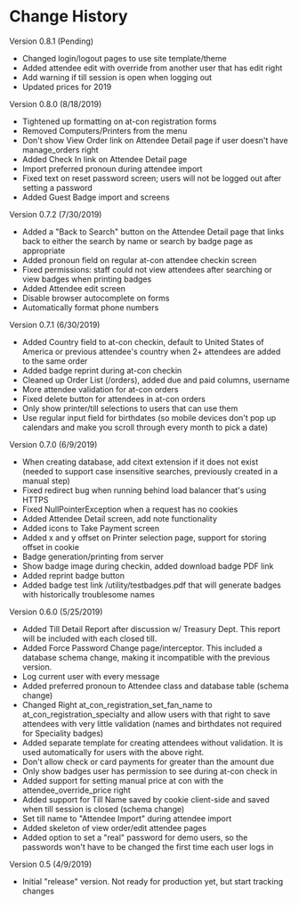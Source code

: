 # Change History
Version 0.8.1 (Pending)
- Changed login/logout pages to use site template/theme
- Added attendee edit with override from another user that has edit right
- Add warning if till session is open when logging out
- Updated prices for 2019

Version 0.8.0 (8/18/2019)
- Tightened up formatting on at-con registration forms
- Removed Computers/Printers from the menu
- Don't show View Order link on Attendee Detail page if user doesn't have manage_orders right
- Added Check In link on Attendee Detail page
- Import preferred pronoun during attendee import
- Fixed text on reset password screen; users will not be logged out after setting a password
- Added Guest Badge import and screens

Version 0.7.2 (7/30/2019)
- Added a "Back to Search" button on the Attendee Detail page that links back to either the search by name or
  search by badge page as appropriate
- Added pronoun field on regular at-con attendee checkin screen
- Fixed permissions: staff could not view attendees after searching or view badges when printing badges
- Added Attendee edit screen
- Disable browser autocomplete on forms
- Automatically format phone numbers

Version 0.7.1 (6/30/2019)
- Added Country field to at-con checkin, default to United States of America or previous attendee's country when
  2+ attendees are added to the same order
- Added badge reprint during at-con checkin
- Cleaned up Order List (/orders), added due and paid columns, username
- More attendee validation for at-con orders
- Fixed delete button for attendees in at-con orders
- Only show printer/till selections to users that can use them
- Use regular input field for birthdates (so mobile devices don't pop up calendars and make you scroll through
  every month to pick a date)

Version 0.7.0 (6/9/2019)
- When creating database, add citext extension if it does not exist (needed to support case insensitive searches,
  previously created in a manual step)
- Fixed redirect bug when running behind load balancer that's using HTTPS
- Fixed NullPointerException when a request has no cookies
- Added Attendee Detail screen, add note functionality
- Added icons to Take Payment screen
- Added x and y offset on Printer selection page, support for storing offset in cookie
- Badge generation/printing from server
- Show badge image during checkin, added download badge PDF link
- Added reprint badge button
- Added badge test link /utility/testbadges.pdf that will generate badges with historically troublesome names

Version 0.6.0 (5/25/2019)
- Added Till Detail Report after discussion w/ Treasury Dept. This report will be included with each
  closed till.
- Added Force Password Change page/interceptor. This included a database schema change, making it incompatible
  with the previous version.
- Log current user with every message
- Added preferred pronoun to Attendee class and database table (schema change)
- Changed Right at_con_registration_set_fan_name to at_con_registration_specialty and allow users with that right to
  save attendees with very little validation (names and birthdates not required for Speciality badges)
- Added separate template for creating attendees without validation. It is used automatically for users with the 
  above right.
- Don't allow check or card payments for greater than the amount due
- Only show badges user has permission to see during at-con check in
- Added support for setting manual price at con with the attendee_override_price right
- Added support for Till Name saved by cookie client-side and saved when till session is closed (schema change)
- Set till name to "Attendee Import" during attendee import
- Added skeleton of view order/edit attendee pages
- Added option to set a "real" password for demo users, so the passwords won't have to be changed the first time
  each user logs in

Version 0.5 (4/9/2019)
- Initial "release" version. Not ready for production yet, but start tracking changes